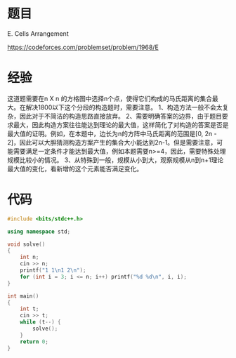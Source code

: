 # 题目
E. Cells Arrangement

https://codeforces.com/problemset/problem/1968/E

# 经验
这道题需要在n X n 的方格图中选择n个点，使得它们构成的马氏距离的集合最大。在解决1800以下这个分段的构造题时，需要注意。
1、构造方法一般不会太复杂，因此对于不简洁的构造思路直接放弃。
2、需要明确答案的边界，由于题目要求最大，因此构造方案往往能达到理论的最大值，这样简化了对构造的答案是否是最大值的证明。例如，在本题中，边长为n的方阵中马氏距离的范围是[0, 2n - 2]，因此可以大胆猜测构造方案产生的集合大小能达到2n-1。但是需要注意，可能需要满足一定条件才能达到最大值，例如本题需要n>=4，因此，需要特殊处理规模比较小的情况。
3、从特殊到一般，规模从小到大，观察规模从n到n+1理论最大值的变化，看新增的这个元素能否满足变化。

# 代码
```cpp
#include <bits/stdc++.h>

using namespace std;

void solve()
{
    int n;
    cin >> n;
    printf("1 1\n1 2\n");
    for (int i = 3; i <= n; i++) printf("%d %d\n", i, i);
}

int main()
{
    int t;
    cin >> t;
    while (t--) {
        solve();
    }
    return 0;
}
```

